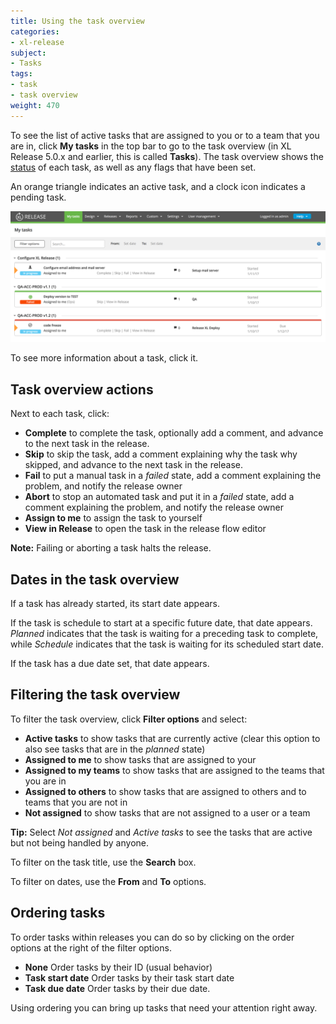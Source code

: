 ```yaml
---
title: Using the task overview
categories:
- xl-release
subject:
- Tasks
tags:
- task
- task overview
weight: 470
---
```


To see the list of active tasks that are assigned to you or to a team that you are in, click **My tasks** in the top bar to go to the task overview (in XL Release 5.0.x and earlier, this is called **Tasks**). The task overview shows the [status](/xl-release/concept/task-life-cycle.html) of each task, as well as any flags that have been set.

An orange triangle indicates an active task, and a clock icon indicates a pending task.

![Task Overview](../images/task-overview.png)

To see more information about a task, click it.

## Task overview actions

Next to each task, click:

* **Complete** to complete the task, optionally add a comment, and advance to the next task in the release.
* **Skip** to skip the task, add a comment explaining why the task why skipped, and advance to the next task in the release.
* **Fail** to put a manual task in a *failed* state, add a comment explaining the problem, and notify the release owner
* **Abort** to stop an automated task and put it in a *failed* state, add a comment explaining the problem, and notify the release owner
* **Assign to me** to assign the task to yourself
* **View in Release** to open the task in the release flow editor

**Note:** Failing or aborting a task halts the release.

## Dates in the task overview

If a task has already started, its start date appears.

If the task is schedule to start at a specific future date, that date appears. *Planned* indicates that the task is waiting for a preceding task to complete, while *Schedule* indicates that the task is waiting for its scheduled start date.

If the task has a due date set, that date appears.

## Filtering the task overview

To filter the task overview, click **Filter options** and select:

* **Active tasks** to show tasks that are currently active (clear this option to also see tasks that are in the *planned* state)
* **Assigned to me** to show tasks that are assigned to your
* **Assigned to my teams** to show tasks that are assigned to the teams that you are in
* **Assigned to others** to show tasks that are assigned to others and to teams that you are not in
* **Not assigned** to show tasks that are not assigned to a user or a team

**Tip:** Select *Not assigned* and *Active tasks* to see the tasks that are active but not being handled by anyone.

To filter on the task title, use the **Search** box.

To filter on dates, use the **From** and **To** options.

## Ordering tasks

To order tasks within releases you can do so by clicking on the order options at the right of the filter options.

* **None** Order tasks by their ID (usual behavior)
* **Task start date** Order tasks by their task start date
* **Task due date** Order tasks by their due date.

Using ordering you can bring up tasks that need your attention right away.